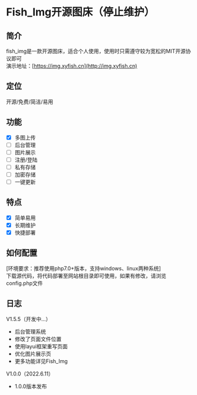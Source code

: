 # Fish_Img开源图床（停止维护）<br>
## 简介
fish_img是一款开源图床，适合个人使用，使用时只需遵守较为宽松的MIT开源协议即可<br>
演示地址：[https://img.xyfish.cn](http://img.xyfish.cn)<br>

## 定位
开源/免费/简洁/易用

## 功能
- [x] 多图上传
- [ ] 后台管理
- [ ] 图片展示
- [ ] 注册/登陆
- [ ] 私有存储
- [ ] 加密存储
- [ ] 一键更新

## 特点
- [x] 简单易用
- [x] 长期维护
- [x] 快捷部署

## 如何配置<br>
[环境要求：推荐使用php7.0+版本，支持windows、linux两种系统]<br>
下载源代码，将代码部署至网站根目录即可使用，如果有修改，请浏览config.php文件

## 日志

V1.5.5（开发中...）<br>
- 后台管理系统
- 修改了页面文件位置
- 使用layui框架重写页面
- 优化图片展示页
- 更多功能详见Fish_Img

V1.0.0（2022.6.11）<br>
- 1.0.0版本发布<br>
